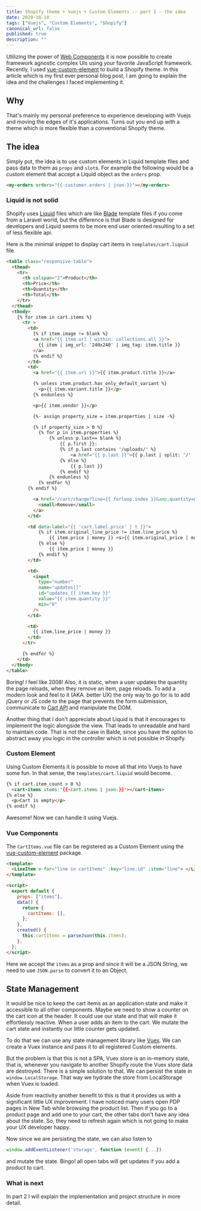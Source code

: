 ```yaml
---
title: Shopify theme + Vuejs + Custom Elements -- part 1 - the idea
date: 2020-10-10
tags: ["Vuejs", "Custom Elements", "Shopify"]
canonical_url: false
published: true
description: ""
---
```


Utilizing the power of [Web Components](https://developer.mozilla.org/en-US/docs/Web/Web_Components) it is now possible to create framework agnostic complex UIs using your favorite JavaScript framework. Recently, I used [vue-custom-element](https://github.com/karol-f/vue-custom-element) to build a Shopify theme. In this article which is my first ever personal blog post, I am going to explain the idea and the challenges I faced implementing it.

## Why

That's mainly my personal preference to experience developing with Vuejs and moving the edges of it's applications. Turns out you end up with a theme which is more flexible than a conventional Shopify theme.

## The idea

Simply put, the idea is to use custom elements in Liquid template files and pass data to them as `props` and `slot`s. For example the following would be a custom element that accept a Liquid object as the `orders` prop.

```html
<my-orders orders="{{-customer.orders | json-}}"></my-orders>
```

### Liquid is not solid

Shopify uses [Liquid](https://shopify.github.io/liquid/) files which are like [Blade](https://laravel.com/docs/8.x/blade) template files if you come from a Laravel world, but the difference is that Blade is designed for developers and Liquid seems to be more end user oriented resulting to a set of less flexible api.

Here is the minimal snippet to display cart items in `templates/cart.liquid` file

```html
<table class="responsive-table">
  <thead>
    <tr>
      <th colspan="2">Product</th>
      <th>Price</th>
      <th>Quantity</th>
      <th>Total</th>
    </tr>
  </thead>
  <tbody>
    {% for item in cart.items %}
      <tr >
        <td>
          {% if item.image != blank %}
          <a href="{{ item.url | within: collections.all }}">
            {{ item | img_url: '240x240' | img_tag: item.title }}
          </a>
          {% endif %}
        </td>
        <td>
          <a href="{{ item.url }}">{{ item.product.title }}</a>

          {% unless item.product.has_only_default_variant %}
            <p>{{ item.variant.title }}</p>
          {% endunless %}

          <p>{{ item.vendor }}</p>

          {%- assign property_size = item.properties | size -%}

          {% if property_size > 0 %}
            {% for p in item.properties %}
                {% unless p.last== blank %}
                    {{ p.first }}:
                    {% if p.last contains '/uploads/' %}
                        <a href="{{ p.last }}">{{ p.last | split: '/' | last }}</a>
                    {% else %}
                        {{ p.last }}
                    {% endif %}
                {% endunless %}
            {% endfor %}
        {% endif %}

          <a href="/cart/change?line={{ forloop.index }}&amp;quantity=0">
            <small>Remove</small>
          </a>
        </td>

        <td data-label="{{ 'cart.label.price' | t }}">
            {% if item.original_line_price != item.line_price %}
                {{ item.price | money }} <s>{{ item.original_price | money }}</s>
            {% else %}
                {{ item.price | money }}
            {% endif %}
        </td>

        <td>
          <input
            type="number"
            name="updates[]"
            id="updates_{{ item.key }}"
            value="{{ item.quantity }}"
            min="0"
          />
        </td>

        <td>
          {{ item.line_price | money }}
        </td>
      </tr>

      {% endfor %}
    </td>
  </tbody>
</table>
```

Boring! I feel like 2008! Also, it is static, when a user updates the quantity the page reloads, when they remove an item, page reloads. To add a modern look and feel to it (AKA. better UX) the only way to go for is to add jQuery or JS code to the page that prevents the form submission, communicate to [Cart API](https://shopify.dev/docs/themes/ajax-api/reference/cart) and manipulate the DOM.

Another thing that I don't appreciate about Liquid is that it encourages to implement the logic alongside the view. That leads to unreadable and hard to maintain code. That is not the case in Balde, since you have the option to abstract away you logic in the controller which is not possible in Shopify.

### Custom Element

Using Custom Elements it is possible to move all that into Vuejs to have some fun. In that sense, the `templates/cart.liquid` would become.

```html
{% if cart.item_count > 0 %}
  <cart-items items:'{{-cart.items | json-}}'></cart-items>
{% else %}
  <p>Cart is empty</p>
{% endif %}
```

Awesome! Now we can handle it using Vuejs.

### Vue Components

The `CartItems.vue` file can be registered as a Custom Element using the [vue-custom-element](https://github.com/karol-f/vue-custom-element) package.

```html
<template>
  <LineItem v-for="line in cartItems" :key="line.id" :item="line"> </LineItem>
</template>

<script>
  export default {
    props: ["items"],
    data() {
      return {
        cartItems: [],
      };
    },
    created() {
      this.cartItems = parseJson(this.items);
    },
  };
</script>
```

Here we accept the `items` as a prop and since it will be a JSON String, we need to use `JSON.parse` to convert it to an Object.

## State Management

It would be nice to keep the cart items as an application state and make it accessible to all other components. Maybe we need to show a counter on the cart icon at the header. It could use our state and that will make it effortlessly reactive. When a user adds an item to the cart. We mutate the cart state and instantly our little counter gets updated.

To do that we can use any state management library like [Vuex](https://vuex.vuejs.org/). We can create a Vuex instance and pass it to all registered Custom elements.

But the problem is that this is not a SPA, Vuex store is an in-memory state, that is, whenever you navigate to another Shopify route the Vuex store data are destroyed. There is a simple solution to that. We can persist the state in `window.LocalStorage`. That way we hydrate the store from LocalStorage when Vuex is loaded.

Aside from reactivity another benefit to this is that it provides us with a significant little UX improvement. I have noticed many users open PDP pages in New Tab while browsing the product list. Then if you go to a product page and add one to your cart, the other tabs don't have any idea about the state. So, they need to refresh again which is not going to make your UX developer happy.

Now since we are persisting the state, we can also listen to

```javascript
window.addEventListener('storage', function (event) {...})
```

and mutate the state. Bingo! all open tabs will get updates if you add a product to cart.

### What is next

In part 2 I will explain the implementation and project structure in more detail.
